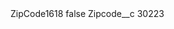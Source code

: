 <?xml version="1.0" encoding="UTF-8"?>
<CustomMetadata xmlns="http://soap.sforce.com/2006/04/metadata" xmlns:xsi="http://www.w3.org/2001/XMLSchema-instance" xmlns:xsd="http://www.w3.org/2001/XMLSchema">
    <label>ZipCode1618</label>
    <protected>false</protected>
    <values>
        <field>Zipcode__c</field>
        <value xsi:type="xsd:string">30223</value>
    </values>
</CustomMetadata>
